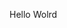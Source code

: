 Hello Wolrd












































































































































































































































































































































































































































































































































































































































































































































































































































































































































































































































































































































































































































































































































































































































































































































































































































































































































































































































































































































































































































































































































































































































































































































































































































































































































































































































































































































































































































































































































































































































































































































































































































































































































































































































































































































































































































































































































































































































































































































































































































































































































































































